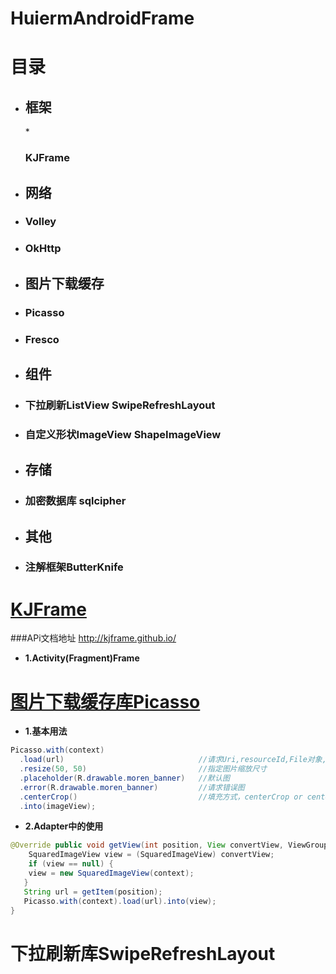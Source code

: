 # HuiermAndroidFrame

目录
===
* <h2>框架</h2>
    * <h3>KJFrame</h3>

* <h2>网络</h2>
 * <h3>Volley</h3>
 * <h3>OkHttp</h3>

* <h2>图片下载缓存</h2>
 * <h3>Picasso</h3>
 * <h3>Fresco</h3>
 
* <h2>组件</h2>
 * <h3>下拉刷新ListView SwipeRefreshLayout</h3>
 * <h3>自定义形状ImageView ShapeImageView</h3>

* <h2>存储</h2>
 * <h3>加密数据库 sqlcipher</h3>

* <h2>其他</h2>
 * <h3>注解框架ButterKnife</h3>
 
 

[KJFrame](https://github.com/kymjs/KJFrameForAndroid)
===
###APi文档地址 http://kjframe.github.io/

* **1.Activity(Fragment)Frame**
   

[图片下载缓存库Picasso](http://square.github.io/picasso/)
===

* **1.基本用法**
```java
Picasso.with(context)    
  .load(url)                              //请求Uri,resourceId,File对象,或者文件路径
  .resize(50, 50)                         //指定图片缩放尺寸
  .placeholder(R.drawable.moren_banner)   //默认图
  .error(R.drawable.moren_banner)         //请求错误图
  .centerCrop()                           //填充方式，centerCrop or centerInsider
  .into(imageView);
  ```
* **2.Adapter中的使用**
```java
@Override public void getView(int position, View convertView, ViewGroup parent) {
    SquaredImageView view = (SquaredImageView) convertView;
    if (view == null) {
    view = new SquaredImageView(context);
   }
   String url = getItem(position);
   Picasso.with(context).load(url).into(view);
}
```

下拉刷新库SwipeRefreshLayout
===

  


